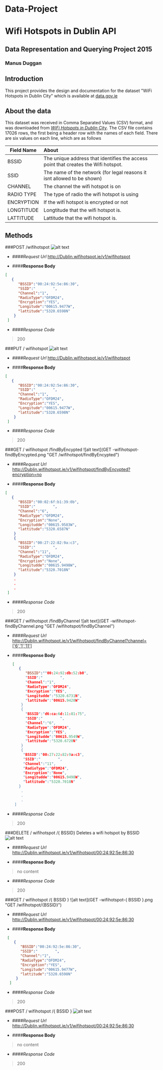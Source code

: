 # Data-Project
# Wifi Hotspots in Dublin API
## Data Representation and Querying Project 2015
### Manus Duggan

## Introduction
This project provides the design and documentation for the dataset "WiFi Hotspots in Dublin City" which is available at [data.gov.ie](http://data.gov.ie)

## About the data
This dataset was received in Comma Separated Values (CSV) format, and was downloaded from [*WiFi Hotspots in Dublin City*](https://data.gov.ie/dataset/wifi-hotspots-in-dublin-city).
The CSV file contains 17026 rows, the first being a header row with the names of each field.
There are six values on each line, which are as follows

| Field Name        | About           |
| ------------- |:-------------| 
| BSSID     | The unique address that identifies the access point that creates the Wifi hotspot. | 
| SSID   |  The name of the network (for legal reasons it isnt allowed to be shown)     |  
| CHANNEL | The channel the wifi hotspot is on      | 
| RADIO TYPE |  The type of radio the wifi hotspot is using    | 
| ENCRYPTION | If the wifi hotspot is encrypted or not    | 
| LONGTITUDE | Longtitude that the wifi hotspot is.    | 
| LATTITUDE | Lattitude that the wifi hotspot is.    | 

## Methods
###POST /wifihotspot 
![alt text](post-wifihotspot.png "Post /wifihotspot")

* ####_Request Url_
 http://Dublin.wifihotspot.ie/v1/wifihotspot

* ####__Response Body__
 ```json
 [
    {
       "BSSID":"00:24:92:5e:86:30",
       "SSID":"        ",
       "Channel":"1",
       "RadioType":"OFDM24",
       "Encryption":"YES",
       "Longitude":"00615.9477W",
       "lattitude":"5320.6598N"
     }
  ]
 ```

* ####_Response Code_
>200

###PUT / wifihotspot
![alt text](put-wifihotspot.png "Put /wifihotspot")

* ####_Request Url_
  http://Dublin.wifihotspot.ie/v1/wifihotspot

* ####__Response Body__
 ```json
 [
    {
       "BSSID":"00:24:92:5e:86:30",
       "SSID":"        ",
       "Channel":"1",
       "RadioType":"OFDM24",
       "Encryption":"YES",
       "Longitude":"00615.9477W",
       "lattitude":"5320.6598N"
     }
  ]
 ```

* ####_Response Code_
>200

###GET / wifihotspot /findByEncypted 
![alt text](GET -wifihotspot-findByEncypted.png "GET /wifihotspot/findByEncypted")

* ####_Request Url_
 http://Dublin.wifihotspot.ie/v1/wifihotspot/findByEncypted?encryption=no

* ####__Response Body__
 ```json
 [
    {
       "BSSID":"00:02:6f:b1:39:0b",
       "SSID":"        ",
       "Channel":"6",
       "RadioType":"OFDM24",
       "Encryption":"None",
       "Longitudde":"00615.9583W",
       "lattitude":"5320.6587N"
     }
     {
       "BSSID":"00:27:22:82:9a:c3",
       "SSID":"        ",
       "Channel":"11",
       "RadioType":"OFDM24",
       "Encryption":"None",
       "Longitudde":"00615.9498W",
       "lattitude":"5320.7018N"
     }
     .
     .
     .
  ]
 ```
 
* ####_Response Code_
>200

###GET / wifihotspot /findByChannel 
![alt text](GET -wifihotspot-findByChannel.png "GET /wifihotspot/findByChannel")

* ####_Request Url_
 http://Dublin.wifihotspot.ie/v1/wifihotspot/findByChannel?channel=['6','1','11']

* ####__Response Body__
  ```json
  [
     {
        "BSSID":""00:24:92:db:52:b0",
        "SSID":"        ",
        "Channel":"1",
        "RadioType":"OFDM24",
        "Encryption":"YES",
        "Longitudde":"5320.6731N",
        "lattitude":"00615.9428W"
      }
      {
        "BSSID":"d6:ca:6d:11:81:75",
        "SSID":"        ",
        "Channel":"6",
        "RadioType":"OFDM24",
        "Encryption":"YES",
        "Longitudde":"00615.9549W",
        "lattitude":"5320.6720N"
      }
      {
       "BSSID":"00:27:22:82:9a:c3",
       "SSID":"        ",
       "Channel":"11",
       "RadioType":"OFDM24",
       "Encryption":"None",
       "Longitudde":"00615.9498W",
       "lattitude":"5320.7018N"
     }
      .
      .
      .
   ]
  ```

* ####_Response Code_
>200

###DELETE / wifihotspot /{ BSSID} Deletes a wifi hotspot by BSSID
![alt text](Delete-wifihotspot-{BSSID}.png "DELETE /wifihotspot/{BSSID}")

* ####_Request Url_
http://Dublin.wifihotspot.ie/v1/wifihotspot/00:24:92:5e:86:30

* ####__Response Body__
>no content

* ####_Response Code_
>200

###GET / wifihotspot /{ BSSID }
![alt text](GET  -wifihotspot-{ BSSID }.png "GET /wifihotspot/{BSSID}")

* ####_Request Url_
http://Dublin.wifihotspot.ie/v1/wifihotspot/00:24:92:5e:86:30

* ####__Response Body__
 ```json
  [
     {
        "BSSID":"00:24:92:5e:86:30",
        "SSID":"        ",
        "Channel":"1",
        "RadioType":"OFDM24",
        "Encryption":"YES",
        "Longitude":"00615.9477W",
        "lattitude":"5320.6598N"
      }
   ]
  ```
 
* ####_Response Code_
>200

###POST / wifihotspot /{ BSSID }
![alt text](pos-wifihotspot-{BSSID}.png "POST /wifihotspot/{BSSID}")

* ####_Request Url_
 http://Dublin.wifihotspot.ie/v1/wifihotspot/00:24:92:5e:86:30

* ####__Response Body__
>no content

* ####_Response Code_
>200


  
